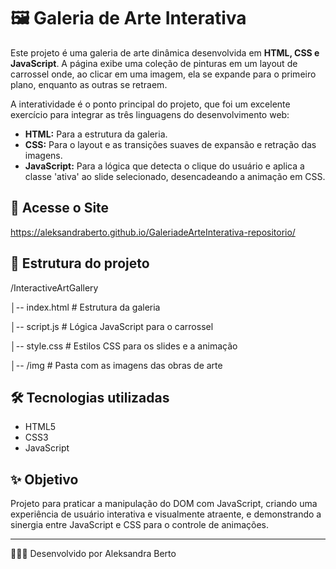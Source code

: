 # 🖼️ Galeria de Arte Interativa

Este projeto é uma galeria de arte dinâmica desenvolvida em **HTML, CSS e JavaScript**. A página exibe uma coleção de pinturas em um layout de carrossel onde, ao clicar em uma imagem, ela se expande para o primeiro plano, enquanto as outras se retraem.

A interatividade é o ponto principal do projeto, que foi um excelente exercício para integrar as três linguagens do desenvolvimento web:
* **HTML:** Para a estrutura da galeria.
* **CSS:** Para o layout e as transições suaves de expansão e retração das imagens.
* **JavaScript:** Para a lógica que detecta o clique do usuário e aplica a classe 'ativa' ao slide selecionado, desencadeando a animação em CSS.

## 🚀 Acesse o Site
https://aleksandraberto.github.io/GaleriadeArteInterativa-repositorio/


## 📂 Estrutura do projeto
/InteractiveArtGallery

│-- index.html # Estrutura da galeria

│-- script.js # Lógica JavaScript para o carrossel

│-- style.css # Estilos CSS para os slides e a animação

│-- /img # Pasta com as imagens das obras de arte

## 🛠️ Tecnologias utilizadas
- HTML5
- CSS3
- JavaScript

## ✨ Objetivo
Projeto para praticar a manipulação do DOM com JavaScript, criando uma experiência de usuário interativa e visualmente atraente, e demonstrando a sinergia entre JavaScript e CSS para o controle de animações.

---

👩🏽‍💻 Desenvolvido por Aleksandra Berto
